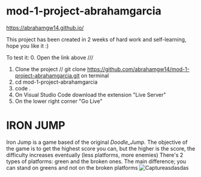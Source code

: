 # mod-1-project-abrahamgarcia

https://abrahamgw14.github.io/ 

This project has been created in 2 weeks of hard work and self-learning, hope you like it :)

To test it: 
0. Open the link above
///
1.  Clone the project // git clone https://github.com/abrahamgw14/mod-1-project-abrahamgarcia.git on terminal
2.  cd mod-1-project-abrahamgarcia
3.  code .
4.  On Visual Studio Code download the extension "Live Server"
5.  On the lower right corner "Go Live"


# IRON JUMP

Iron Jump is a game based of the original _Doodle_Jump_. The objective of the game is to get the highest score you can, but the higher is the score, the difficulty increases eventually (less platforms, more enemies)
There's 2 types of platforms: green and the broken ones. The main difference; you can stand on greens and not on the broken platforms
![Captureasdasdas](https://github.com/abrahamgw14/mod-1-project-abrahamgarcia/assets/127794445/9b2214aa-1367-4abb-bf55-b70a5caaf9d7)

